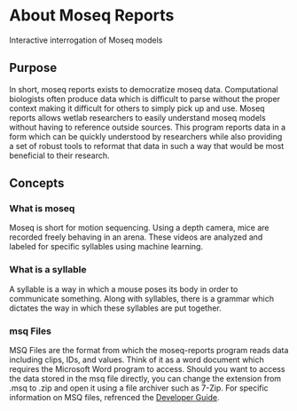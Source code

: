 # About Moseq Reports
Interactive interrogation of Moseq models
## Purpose
In short, moseq reports exists to democratize moseq data. Computational biologists often produce data which is difficult to parse without the proper context making it difficult for others to simply pick up and use. Moseq reports allows wetlab researchers to easily understand moseq models without having to reference outside sources. This program reports data in a form which can be quickly understood by researchers while also providing a set of robust tools to reformat that data in such a way that would be most beneficial to their research.
## Concepts
### What is moseq
Moseq is short for motion sequencing. Using a depth camera, mice are recorded freely behaving in an arena. These videos are analyzed and labeled for specific syllables using machine learning.

### What is a syllable
A syllable is a way in which a mouse poses its body in order to communicate something. Along with syllables, there is a grammar which dictates the way in which these syllables are put together.

### msq Files
MSQ Files are the format from which the moseq-reports program reads data including clips, IDs, and values. Think of it as a word document which requires the Microsoft Word program to access. Should you want to access the data stored in the msq file directly, you can change the extension from .msq to .zip and open it using a file archiver such as 7-Zip. For specific information on MSQ files, refrenced the [Developer Guide](DeveloperGuide.md#msq-files).